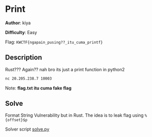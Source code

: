 # Print

**Author**: kiya

**Difficulty**: Easy

Flag: `KWCTF{ngapain_pusing??_itu_cuma_printf}`

## Description
Rust??? Again?? nah bro its just a print function in python2

```bash
nc 20.205.238.7 10003
```

Note: **flag.txt itu cuma fake flag**

## Solve

Format String Vulnerability but in Rust. The idea is to leak flag using `%{offset}$p`

Solver script [solve.py](solver/solve.py)
